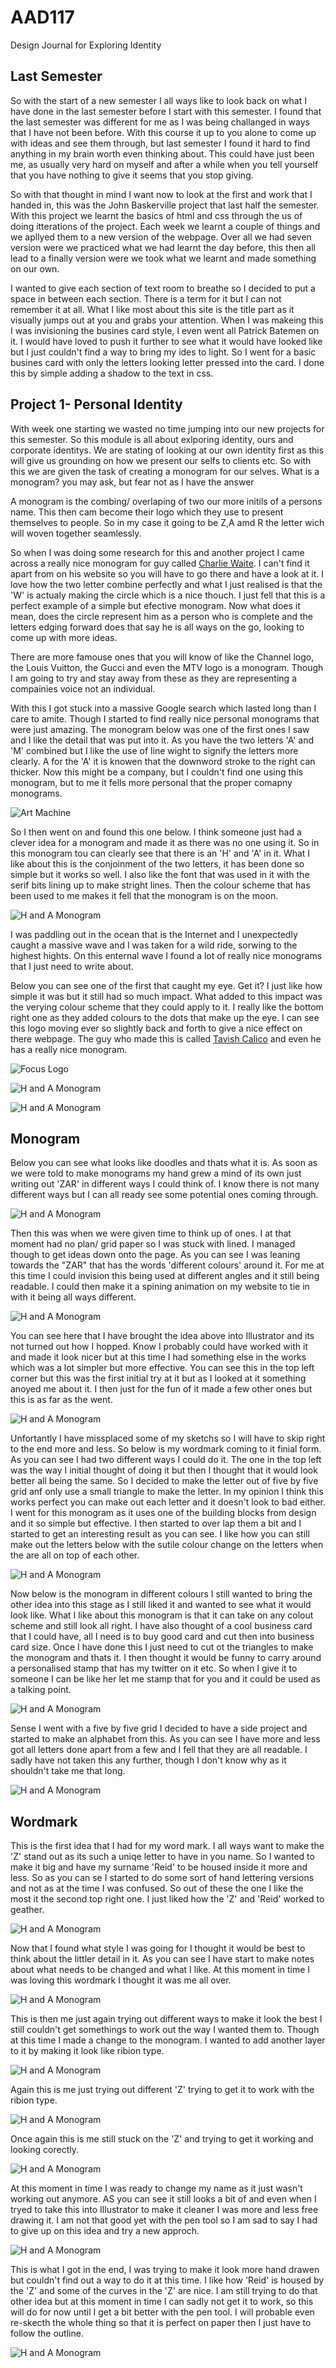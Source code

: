 AAD117
======

Design Journal for Exploring Identity


Last Semester
-------------

So with the start of a new semester I all ways like to look back on what I have done in the last semester before I start with this semester. I found that the last semester was different for me as I was being challanged in ways that I have not been before. With this course it up to you alone to come up with ideas and see them through, but last semester I found it hard to find anything in my brain worth even thinking about. This could have just been me, as usually very hard on myself and after a while when you tell yourself that you have nothing to give it seems that you stop giving. 

So with that thought in mind I want now to look at the first and work that I handed in, this was the John Baskerville project that last half the semester. With this project we learnt the basics of html and css through the us of doing itterations of the project. Each week we learnt a couple of things and we apllyed them to a new version of the webpage. Over all we had seven version were we practiced what we had learnt the day before, this then all lead to a finally version were we took what we learnt and made something on our own.

I wanted to give each section of text room to breathe so I decided to put a space in between each section. There is a term for it but I can not remember it at all. What I like most about this site is the title part as it visually jumps out at you and grabs your attention. When I was makeing this I was invisioning the busines card style, I even went all Patrick Batemen on it. I would have loved to push it further to see what it would have looked like but I just couldn't find a way to bring my ides to light. So I went for a basic busines card with only the letters looking letter pressed into the card. I done this by simple adding a shadow to the text in css. 

Project 1- Personal Identity 
------

With week one starting we wasted no time jumping into our new projects for this semester. So this module is all about exlporing identity, ours and corporate identitys. We are stating of looking at our own identity first as this will give us grounding on how we present our selfs to clients etc. So with this we are given the task of creating a monogram for our selves. What is a monogram? you may ask, but fear not as I have the answer

A monogram is the combing/ overlaping of two our more initils of a persons name. This then cam become their logo which they use to present themselves to people. So in my case it going to be Z,A amd R the letter wich will woven together seamlessly.

So when I was doing some research for this and another project I came across a really nice monogram for guy called [Charlie Waite](http://www.charliewaite.com/home). I can't find it apart from on his website so you will have to go there and have a look at it. I love how the two letter combine perfectly and what I just realised is that the 'W' is actualy making the circle which is a nice thouch. I just fell that this is a perfect example of a simple but efective monogram. Now what does it mean, does the circle represent him as a person who is complete and the letters edging forward does that say he is all ways on the go, looking to come up with more ideas.

There are more famouse ones that you will know of like the Channel logo, the Louis Vuitton, the Gucci and even the MTV logo is a monogram. Though I am going to try and stay away from these as they are representing a compainies voice not an individual.

With this I got stuck into a massive Google search which lasted long than I care to amite. Though I started to find really nice personal monograms that were just amazing. The monogram below was one of the first ones I saw and I like the detail that was put into it. As you have the two letters 'A' and 'M' combined but I like the use of line wight to signify the letters more clearly. A for the 'A' it is knowen that the downword stroke to the right can thicker. Now this might be a company, but I couldn't find one using this monogram, but to me it fells more personal that the proper comapny monograms.

![Art Machine](http://turbo.designwoop.com/uploads/2011/10/Art-Machine.png)

So I then went on and found this one below. I think someone just had a clever idea for a monogram and made it as there was no one using it. So in this monogram tou can clearly see that there is an 'H' and 'A' in it. What I like about this is the conjoinment of the two letters, it has been done so simple but it works so well. I also like the font that was used in it with the serif bits lining up to make stright lines. Then the colour scheme that has been used to me makes it fell that the monogram is on the moon.

![H and A Monogram](http://turbo.designwoop.com/uploads/2011/10/h-a-monogram.png)

I was paddling out in the ocean that is the Internet and I unexpectedly caught a massive wave and I was taken for a wild ride, sorwing to the highest hights. On this enternal wave I found a lot of really nice monograms that I just need to write about.

Below you can see one of the first that caught my eye. Get it? I just like how simple it was but it still had so much impact. What added to this impact was the verying colour scheme that they could apply to it. I really like the bottom right one as they added colours to the dots that make up the eye. I can see this logo moving ever so slightly back and forth to give a nice effect on there webpage. The guy who made this is called [Tavish Calico](https://dribbble.com/tavcalico) and even he has a really nice monogram.

![Focus Logo](https://d13yacurqjgara.cloudfront.net/users/34075/screenshots/1416531/focus-logo_1x.jpg)

![H and A Monogram](http://logopond.com/logos/2655867757a9479ad90a0cb2237e2b0c.png)

![H and A Monogram](http://turbo.designwoop.com/uploads/2011/10/h-a-monogram.png)

Monogram
--------

Below you can see what looks like doodles and thats what it is. As soon as we were told to make monograms my hand grew a mind of its own just writing out 'ZAR' in different ways I could think of. I know there is not many different ways but I can all ready see some potential ones coming through.

![H and A Monogram](img/second_sketchs.png)

Then this was when we were given time to think up of ones. I at that moment had no plan/ grid paper so I was stuck with lined. I managed though to get ideas down onto the page. As you can see I was leaning towards the "ZAR" that has the words 'different colours' around it. For me at this time I could invision this being used at different angles and it still being readable. I could then make it a spining animation on my website to tie in with it being all ways different.

![H and A Monogram](img/third_sketchs.png)

You can see here that I have brought the idea above into Illustrator and its not turned out how I hopped. Know I probably could have worked with it and made it look nicer but at this time I had something else in the works which was a lot simpler but more effective. You can see this in the top left corner but this was the first initial try at it but as I looked at it something anoyed me about it. I then just for the fun of it made a few other ones but this is as far as the went.

![H and A Monogram](img/logo-try-1.png)

Unfortantly I have missplaced some of my sketchs so I will have to skip right to the end more and less. So below is my wordmark coming to it finial form. As you can see I had two different ways I could do it. The one in the top left was the way I initial thought of doing it but then I thought that it would look better all being the same. So I decided to make the letter out of five by five grid anf only use a small triangle to make the letter. In my opinion I think this works perfect you can make out each letter and it doesn't look to bad either. I went for this monogram as it uses one of the building blocks from design and it so simple but effective. I then started to over lap them a bit and I started to get an interesting result as you can see. I like how you can still make out the letters below with the sutile colour change on the letters when the are all on top of each other.

![H and A Monogram](img/logo-try-2.png)

Now below is the monogram in different colours I still wanted to bring the other idea into this stage as I still liked it and wanted to see what it would look like. What I like about this monogram is that it can take on any colout scheme and still look all right. I have also thought of a cool business card that I could have, all I need is to buy good card and cut then into business card size. Once I have done this I just need to cut ot the triangles to make the monogram and thats it. I then thought it would be funny to carry around a personalised stamp that has my twitter on it etc. So when I give it to someone I can be like her let me stamp that for you and it could be used as a talking point.

![H and A Monogram](img/versions.png)

Sense I went with a five by five grid I decided to have a side project and started to make an alphabet from this. As you can see I have more and less got all letters done apart from a few and I fell that they are all readable. I sadly have not taken this any further, though I don't know why as it shouldn't take me that long.

![H and A Monogram](img/alphabet.png)

Wordmark
--------

This is the first idea that I had for my word mark. I all ways want to make the 'Z' stand out as its such a uniqe letter to have in you name. So I wanted to make it big and have my surname 'Reid' to be housed inside it more and less. So as you can se I started to do some sort of hand lettering versions and not as at the time I was confused. So out of these the one I like the most it the second top right one. I just liked how the 'Z' and 'Reid' worked to geather.


![H and A Monogram](img/first_wordm.png)

Now that I found what style I was going for I thought it would be best to think about the littler detail in it. As you can see I have start to make notes about what needs to be changed and what I like. At this moment in time I was loving this wordmark I thought it was me all over.

![H and A Monogram](img/second_wordm.png)

This is then me just again trying out different ways to make it look the best I still couldn't get somethings to work out the way I wanted them to. Though at this time I made a change to the monogram. I wanted to add another layer to it by making it look like ribion type.

![H and A Monogram](img/wordmark_s.png)

Again this is me just trying out different 'Z' trying to get it to work with the ribion type. 

![H and A Monogram](img/different_z.png)

Once again this is me still stuck on the 'Z' and trying to get it working and looking corectly.

![H and A Monogram](img/wordmark_s2.png)

At this moment in time I was ready to change my name as it just wasn't working out anymore. AS you can see it still looks a bit of and even when I tryed to take this into Illustrator to make it cleaner I was more and less free drawing it. I am not that good yet with the pen tool so I am sad to say I had to give up on this idea and try a new approch.

![H and A Monogram](img/wordmark_finial_s.png)

This is what I got in the end, I was trying to make it look more hand drawen but couldn't find out a way to do it at this time. I like how 'Reid' is housed by the 'Z' and some of the curves in the 'Z' are nice. I am still trying to do that other idea but at this moment in time I can sadly not get it to work, so this will do for now until I get a bit better with the pen tool. I will probable even re-skecth the whole thing so that it is perfect on paper then I just have to follow the outline.

![H and A Monogram](img/wordmark.png)
